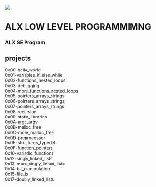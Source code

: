 ![](https://upload.wikimedia.org/wikipedia/commons/thumb/1/18/C_Programming_Language.svg/64px-C_Programming_Language.svg.png)
# ALX LOW LEVEL PROGRAMMIMNG
### ALX SE Program
## projects
 0x00-hello_world  
 0x01-variables_if_else_while  
 0x02-functions_nested_loops  
 0x03-debugging  
 0x04-more_functions_nested_loops  
 0x05-pointers_arrays_strings  
 0x06-pointers_arrays_strings  
 0x07-pointers_arrays_strings  
 0x08-recursion  
 0x09-static_libraries  
 0x0A-argc_argv  
 0x0B-malloc_free  
 0x0C-more_malloc_free  
 0x0D-preprocessor  
 0x0E-structures_typedef  
 0x0F-function_pointers  
 0x10-variadic_functions  
 0x12-singly_linked_lists  
 0x13-more_singly_linked_lists  
 0x14-bit_manipulation  
 0x15-file_io  
 0x17-doubly_linked_lists

